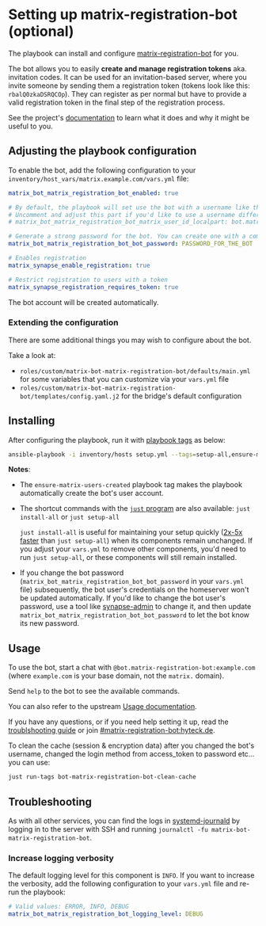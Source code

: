 # Setting up matrix-registration-bot (optional)

The playbook can install and configure [matrix-registration-bot](https://github.com/moan0s/matrix-registration-bot) for you.

The bot allows you to easily **create and manage registration tokens** aka. invitation codes. It can be used for an invitation-based server, where you invite someone by sending them a registration token (tokens look like this: `rbalQ0zkaDSRQCOp`). They can register as per normal but have to provide a valid registration token in the final step of the registration process.

See the project's [documentation](https://github.com/moan0s/matrix-registration-bot/blob/master/README.md) to learn what it does and why it might be useful to you.

## Adjusting the playbook configuration

To enable the bot, add the following configuration to your `inventory/host_vars/matrix.example.com/vars.yml` file:

```yaml
matrix_bot_matrix_registration_bot_enabled: true

# By default, the playbook will set use the bot with a username like this: `@bot.matrix-registration-bot:example.com`.
# Uncomment and adjust this part if you'd like to use a username different than the default
# matrix_bot_matrix_registration_bot_matrix_user_id_localpart: bot.matrix-registration-bot

# Generate a strong password for the bot. You can create one with a command like `pwgen -s 64 1`.
matrix_bot_matrix_registration_bot_bot_password: PASSWORD_FOR_THE_BOT

# Enables registration
matrix_synapse_enable_registration: true

# Restrict registration to users with a token
matrix_synapse_registration_requires_token: true
```

The bot account will be created automatically.

### Extending the configuration

There are some additional things you may wish to configure about the bot.

Take a look at:

- `roles/custom/matrix-bot-matrix-registration-bot/defaults/main.yml` for some variables that you can customize via your `vars.yml` file
- `roles/custom/matrix-bot-matrix-registration-bot/templates/config.yaml.j2` for the bridge's default configuration

## Installing

After configuring the playbook, run it with [playbook tags](playbook-tags.md) as below:

<!-- NOTE: let this conservative command run (instead of install-all) to make it clear that failure of the command means something is clearly broken. -->
```sh
ansible-playbook -i inventory/hosts setup.yml --tags=setup-all,ensure-matrix-users-created,start
```

**Notes**:

- The `ensure-matrix-users-created` playbook tag makes the playbook automatically create the bot's user account.

- The shortcut commands with the [`just` program](just.md) are also available: `just install-all` or `just setup-all`

  `just install-all` is useful for maintaining your setup quickly ([2x-5x faster](../CHANGELOG.md#2x-5x-performance-improvements-in-playbook-runtime) than `just setup-all`) when its components remain unchanged. If you adjust your `vars.yml` to remove other components, you'd need to run `just setup-all`, or these components will still remain installed.

- If you change the bot password (`matrix_bot_matrix_registration_bot_bot_password` in your `vars.yml` file) subsequently, the bot user's credentials on the homeserver won't be updated automatically. If you'd like to change the bot user's password, use a tool like [synapse-admin](configuring-playbook-synapse-admin.md) to change it, and then update `matrix_bot_matrix_registration_bot_bot_password` to let the bot know its new password.

## Usage

To use the bot, start a chat with `@bot.matrix-registration-bot:example.com` (where `example.com` is your base domain, not the `matrix.` domain).

Send `help` to the bot to see the available commands.

You can also refer to the upstream [Usage documentation](https://github.com/moan0s/matrix-registration-bot#supported-commands).

If you have any questions, or if you need help setting it up, read the [troublshooting guide](https://github.com/moan0s/matrix-registration-bot/blob/main/docs/troubleshooting.md) or join [#matrix-registration-bot:hyteck.de](https://matrix.to/#/#matrix-registration-bot:hyteck.de).

To clean the cache (session & encryption data) after you changed the bot's username, changed the login method from access_token to password etc… you can use:

```sh
just run-tags bot-matrix-registration-bot-clean-cache
```

## Troubleshooting

As with all other services, you can find the logs in [systemd-journald](https://www.freedesktop.org/software/systemd/man/systemd-journald.service.html) by logging in to the server with SSH and running `journalctl -fu matrix-bot-matrix-registration-bot`.

### Increase logging verbosity

The default logging level for this component is `INFO`. If you want to increase the verbosity, add the following configuration to your `vars.yml` file and re-run the playbook:

```yaml
# Valid values: ERROR, INFO, DEBUG
matrix_bot_matrix_registration_bot_logging_level: DEBUG
```
